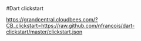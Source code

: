 #Dart clickstart

https://grandcentral.cloudbees.com/?CB_clickstart=https://raw.github.com/nfrancois/dart-clickstart/master/clickstart.json
